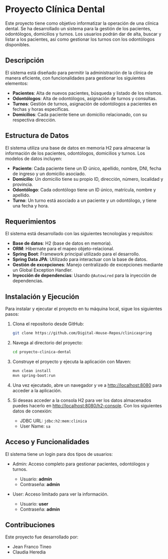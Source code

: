 # Proyecto Clínica Dental

Este proyecto tiene como objetivo informatizar la operación de una clínica dental. Se ha desarrollado un sistema para la
gestión de los pacientes, odontólogos, domicilios y turnos. Los usuarios podrán dar de alta, buscar y listar a los
pacientes, así como gestionar los turnos con los odontólogos disponibles.

## Descripción

El sistema está diseñado para permitir la administración de la clínica de manera eficiente, con funcionalidades para
gestionar los siguientes elementos:

- **Pacientes**: Alta de nuevos pacientes, búsqueda y listado de los mismos.
- **Odontólogos**: Alta de odontólogos, asignación de turnos y consultas.
- **Turnos**: Gestión de turnos, asignación de odontólogos a pacientes en fechas y horas específicas.
- **Domicilios**: Cada paciente tiene un domicilio relacionado, con su respectiva dirección.

## Estructura de Datos

El sistema utiliza una base de datos en memoria H2 para almacenar la información de los pacientes, odontólogos,
domicilios y turnos. Los modelos de datos incluyen:

- **Paciente**: Cada paciente tiene un ID único, apellido, nombre, DNI, fecha de ingreso y un domicilio asociado.
- **Domicilio**: Un domicilio tiene su propio ID, dirección, número, localidad y provincia.
- **Odontólogo**: Cada odontólogo tiene un ID único, matrícula, nombre y apellido.
- **Turno**: Un turno está asociado a un paciente y un odontólogo, y tiene una fecha y hora.

## Requerimientos

El sistema está desarrollado con las siguientes tecnologías y requisitos:

- **Base de datos**: H2 (base de datos en memoria).
- **ORM**: Hibernate para el mapeo objeto-relacional.
- **Spring Boot**: Framework principal utilizado para el desarrollo.
- **Spring Data JPA**: Utilizado para interactuar con la base de datos.
- **Gestión de excepciones**: Manejo centralizado de excepciones mediante un Global Exception Handler.
- **Inyección de dependencias**: Usando `@Autowired` para la inyección de dependencias.

## Instalación y Ejecución

Para instalar y ejecutar el proyecto en tu máquina local, sigue los siguientes pasos:

1. Clona el repositorio desde GitHub:
   ```bash
   git clone https://github.com/Digital-House-Repos/clinicaspring
   ```

2. Navega al directorio del proyecto:
   ```bash
   cd proyecto-clinica-dental
   ```

3. Construye el proyecto y ejecuta la aplicación con Maven:
   ```bash
   mvn clean install
   mvn spring-boot:run
   ```

4. Una vez ejecutado, abre un navegador y ve a [http://localhost:8080](http://localhost:8080) para acceder a la
   aplicación.

5. Si deseas acceder a la consola H2 para ver los datos almacenados puedes hacerlo
   en [http://localhost:8080/h2-console](http://localhost:8080/h2-console). Con los siguientes datos de conexión:
    - JDBC URL: `jdbc:h2:mem:clinica`
    - User Name: `sa`

## Acceso y Funcionalidades

El sistema tiene un login para dos tipos de usuarios:

- Admin: Acceso completo para gestionar pacientes, odontólogos y turnos.

    - Usuario: **admin**
    - Contraseña: **admin**

- User: Acceso limitado para ver la información.
    - Usuario: **user**
    - Contraseña: **admin**

## Contribuciones

Este proyecto fue desarrollado por:

- Jean Franco Tineo
- Claudia Heredia